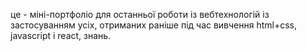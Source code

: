 це - міні-портфоліо для останньої роботи із вебтехнологій із застосуванням усіх, отриманих раніше під час вивчення html+css, javascript і react, знань.
